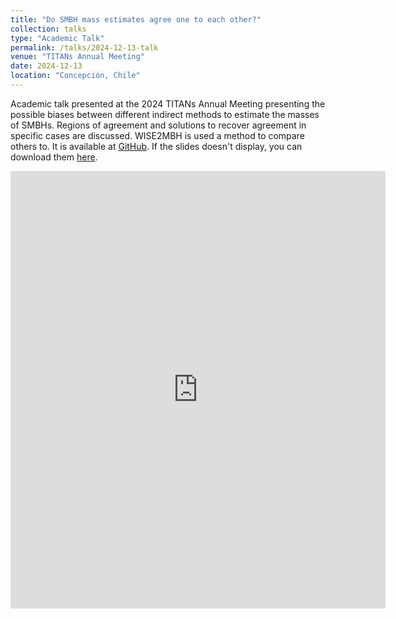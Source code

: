 ```yaml
---
title: "Do SMBH mass estimates agree one to each other?"
collection: talks
type: "Academic Talk"
permalink: /talks/2024-12-13-talk
venue: "TITANs Annual Meeting"
date: 2024-12-13
location: "Concepción, Chile"
---
```


Academic talk presented at the 2024 TITANs Annual Meeting presenting the possible biases between different indirect methods to estimate the masses of SMBHs. Regions of agreement and solutions to recover agreement in specific cases are discussed. WISE2MBH is used a method to compare others to. It is available at [GitHub](https://github.com/joacoh/wise2mbh). If the slides doesn't display, you can download them [here](https://joacoh.github.io/files/titans_talk.pdf).

<embed src="https://joacoh.github.io/files/titans_talk.pdf" type="application/pdf" width="600px" height="700px"/>
<br>